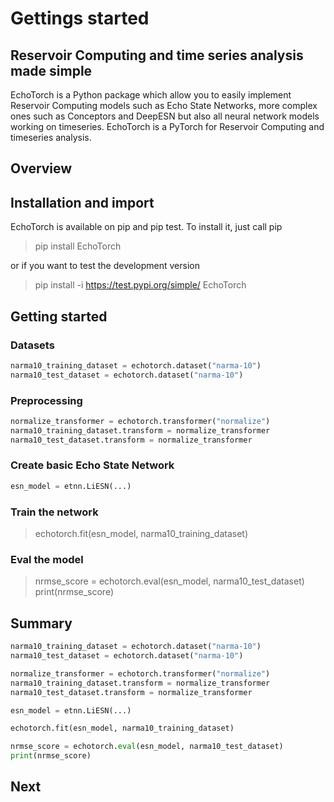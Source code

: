 
# Gettings started

## Reservoir Computing and time series analysis made simple

EchoTorch is a Python package which allow you to easily implement Reservoir Computing
models such as Echo State Networks, more complex ones such as Conceptors and 
DeepESN but also all neural network models working on timeseries. EchoTorch is a 
PyTorch for Reservoir Computing and timeseries analysis.

## Overview

## Installation and import

EchoTorch is available on pip and pip test. To install it, just call pip

> pip install EchoTorch

or if you want to test the development version

> pip install -i https://test.pypi.org/simple/ EchoTorch

## Getting started


### Datasets

```python
narma10_training_dataset = echotorch.dataset("narma-10")
narma10_test_dataset = echotorch.dataset("narma-10")
```

### Preprocessing

```python
normalize_transformer = echotorch.transformer("normalize")
narma10_training_dataset.transform = normalize_transformer
narma10_test_dataset.transform = normalize_transformer
```

### Create basic Echo State Network

```python
esn_model = etnn.LiESN(...)
```

### Train the network

> echotorch.fit(esn_model, narma10_training_dataset)

### Eval the model

> nrmse_score = echotorch.eval(esn_model, narma10_test_dataset)
> print(nrmse_score)

## Summary

```python
narma10_training_dataset = echotorch.dataset("narma-10")
narma10_test_dataset = echotorch.dataset("narma-10")

normalize_transformer = echotorch.transformer("normalize")
narma10_training_dataset.transform = normalize_transformer
narma10_test_dataset.transform = normalize_transformer

esn_model = etnn.LiESN(...)

echotorch.fit(esn_model, narma10_training_dataset)

nrmse_score = echotorch.eval(esn_model, narma10_test_dataset)
print(nrmse_score)
```

## Next


